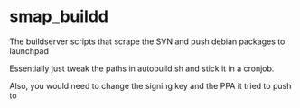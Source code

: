 smap_buildd
===========

The buildserver scripts that scrape the SVN and push debian packages to launchpad

Essentially just tweak the paths in autobuild.sh and stick it in a cronjob.

Also, you would need to change the signing key and the PPA it tried to push to
